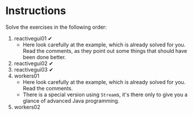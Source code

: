 # Instructions

Solve the exercises in the following order:

1. reactivegui01 ✔
    - Here look carefully at the example, which is already solved for you. Read the comments, as they point out some things that should have been done better.
2. reactivegui02 ✔
3. reactivegui03 ✔
4. workers01
    - Here look carefully at the example, which is already solved for you. Read the comments.
    - There is a special version using `Stream`s, it's there only to give you a glance of advanced Java programming.
5. workers02
